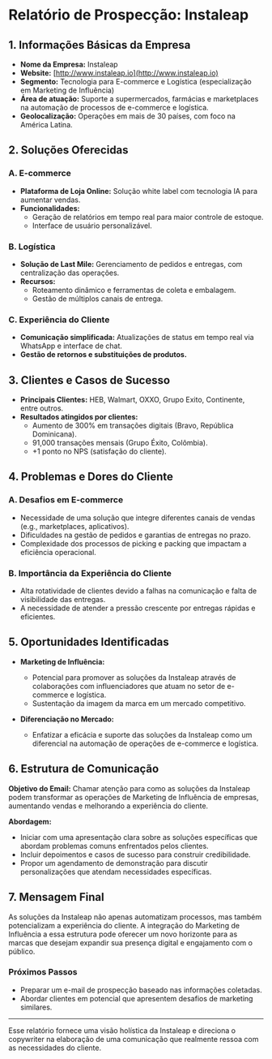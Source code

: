 # Relatório de Prospecção: Instaleap

## 1. Informações Básicas da Empresa
- **Nome da Empresa:** Instaleap
- **Website:** [http://www.instaleap.io](http://www.instaleap.io)
- **Segmento:** Tecnologia para E-commerce e Logística (especialização em Marketing de Influência)
- **Área de atuação:** Suporte a supermercados, farmácias e marketplaces na automação de processos de e-commerce e logística.
- **Geolocalização:** Operações em mais de 30 países, com foco na América Latina.

## 2. Soluções Oferecidas
### A. E-commerce 
- **Plataforma de Loja Online:** Solução white label com tecnologia IA para aumentar vendas.
- **Funcionalidades:**
  - Geração de relatórios em tempo real para maior controle de estoque.
  - Interface de usuário personalizável.

### B. Logística
- **Solução de Last Mile:** Gerenciamento de pedidos e entregas, com centralização das operações.
- **Recursos:**
  - Roteamento dinâmico e ferramentas de coleta e embalagem.
  - Gestão de múltiplos canais de entrega.

### C. Experiência do Cliente
- **Comunicação simplificada:** Atualizações de status em tempo real via WhatsApp e interface de chat.
- **Gestão de retornos e substituições de produtos.**

## 3. Clientes e Casos de Sucesso
- **Principais Clientes:** HEB, Walmart, OXXO, Grupo Exito, Continente, entre outros.
- **Resultados atingidos por clientes:**
  - Aumento de 300% em transações digitais (Bravo, República Dominicana).
  - 91,000 transações mensais (Grupo Éxito, Colômbia).
  - +1 ponto no NPS (satisfação do cliente).

## 4. Problemas e Dores do Cliente
### A. Desafios em E-commerce
- Necessidade de uma solução que integre diferentes canais de vendas (e.g., marketplaces, aplicativos).
- Dificuldades na gestão de pedidos e garantias de entregas no prazo.
- Complexidade dos processos de picking e packing que impactam a eficiência operacional.

### B. Importância da Experiência do Cliente
- Alta rotatividade de clientes devido a falhas na comunicação e falta de visibilidade das entregas.
- A necessidade de atender a pressão crescente por entregas rápidas e eficientes.

## 5. Oportunidades Identificadas
- **Marketing de Influência:** 
  - Potencial para promover as soluções da Instaleap através de colaborações com influenciadores que atuam no setor de e-commerce e logística.
  - Sustentação da imagem da marca em um mercado competitivo.

- **Diferenciação no Mercado:**
  - Enfatizar a eficácia e suporte das soluções da Instaleap como um diferencial na automação de operações de e-commerce e logística.

## 6. Estrutura de Comunicação
**Objetivo do Email:** 
Chamar atenção para como as soluções da Instaleap podem transformar as operações de Marketing de Influência de empresas, aumentando vendas e melhorando a experiência do cliente.
  
**Abordagem:**
- Iniciar com uma apresentação clara sobre as soluções específicas que abordam problemas comuns enfrentados pelos clientes.
- Incluir depoimentos e casos de sucesso para construir credibilidade.
- Propor um agendamento de demonstração para discutir personalizações que atendam necessidades específicas.

## 7. Mensagem Final
As soluções da Instaleap não apenas automatizam processos, mas também potencializam a experiência do cliente. A integração do Marketing de Influência a essa estrutura pode oferecer um novo horizonte para as marcas que desejam expandir sua presença digital e engajamento com o público. 

### Próximos Passos
- Preparar um e-mail de prospecção baseado nas informações coletadas.
- Abordar clientes em potencial que apresentem desafios de marketing similares.

--- 

Esse relatório fornece uma visão holística da Instaleap e direciona o copywriter na elaboração de uma comunicação que realmente ressoa com as necessidades do cliente.